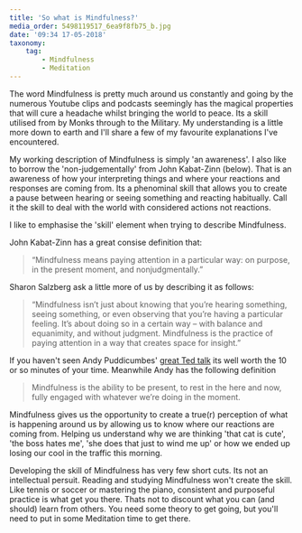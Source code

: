 ```yaml
---
title: 'So what is Mindfulness?'
media_order: 5498119517_6ea9f8fb75_b.jpg
date: '09:34 17-05-2018'
taxonomy:
    tag:
        - Mindfulness
        - Meditation
---
```


The word Mindfulness is pretty much around us constantly and going by the numerous Youtube clips and podcasts seemingly has the magical properties that will cure a headache whilst bringing the world to peace. Its a skill utilised from by Monks through to the Military. My understanding is a little more down to earth and I'll share a few of my favourite explanations I've encountered.

My working description of Mindfulness is simply 'an awareness'. I also like to borrow the 'non-judgementally' from John Kabat-Zinn (below). That is an awareness of how your interpreting things and where your reactions and responses are coming from. Its a phenominal skill that allows you to create a pause between hearing or seeing something and reacting habitually. Call it the skill to deal with the world with considered actions not reactions.

I like to emphasise the 'skill' element when trying to describe Mindfulness.

John Kabat-Zinn has a great consise definition that:
> “Mindfulness means paying attention in a particular way: on purpose, in the present moment, and nonjudgmentally.”
 
Sharon Salzberg ask a little more of us by describing it as follows: 
>“Mindfulness isn’t just about knowing that you’re hearing something, seeing something, or even observing that you’re having a particular feeling. It’s about doing so in a certain way – with balance and equanimity, and without judgment. Mindfulness is the practice of paying attention in a way that creates space for insight.” 

If you haven't seen Andy Puddicumbes' [great Ted talk](https://www.ted.com/talks/andy_puddicombe_all_it_takes_is_10_mindful_minutes) its well worth the 10 or so minutes of your time. Meanwhile Andy has the following definition
> Mindfulness is the ability to be present, to rest in the here and now, fully engaged with whatever we’re doing in the moment.

Mindfulness gives us the opportunity to create a true(r) perception of what is happening around us by allowing us to know where our reactions are coming from. Helping us understand why we are thinking 'that cat is cute', 'the boss hates me', 'she does that just to wind me up' or how we ended up losing our cool in the traffic this morning. 

Developing the skill of Mindfulness has very few short cuts. Its not an intellectual persuit. Reading and studying Mindfulness won't create the skill. Like tennis or soccer or mastering the piano, consistent and purposeful practice is what get you there. Thats not to discount what you can (and should) learn from others. You need some theory to get going, but you'll need to put in some Meditation time to get there.
